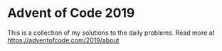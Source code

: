 # Advent of Code 2019

This is a collection of my solutions to the daily problems.
Read more at https://adventofcode.com/2019/about
